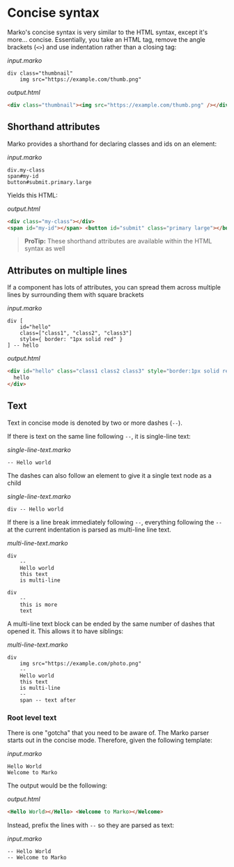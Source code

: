 # Concise syntax

Marko's concise syntax is very similar to the HTML syntax, except it's more... concise. Essentially, you take an HTML tag, remove the angle brackets (`<>`) and use indentation rather than a closing tag:

_input.marko_

```marko
div class="thumbnail"
    img src="https://example.com/thumb.png"
```

_output.html_

```html
<div class="thumbnail"><img src="https://example.com/thumb.png" /></div>
```

## Shorthand attributes

Marko provides a shorthand for declaring classes and ids on an element:

_input.marko_

```marko
div.my-class
span#my-id
button#submit.primary.large
```

Yields this HTML:

_output.html_

```html
<div class="my-class"></div>
<span id="my-id"></span> <button id="submit" class="primary large"></button>
```

> **ProTip:** These shorthand attributes are available within the HTML syntax as well

## Attributes on multiple lines

If a component has lots of attributes, you can spread them across multiple lines by surrounding them with square brackets

_input.marko_

```marko
div [
    id="hello"
    class=["class1", "class2", "class3"]
    style={ border: "1px solid red" }
] -- hello
```

_output.html_

```html
<div id="hello" class="class1 class2 class3" style="border:1px solid red">
  hello
</div>
```

## Text

Text in concise mode is denoted by two or more dashes (`--`).

If there is text on the same line following `--`, it is single-line text:

_single-line-text.marko_

```marko
-- Hello world
```

The dashes can also follow an element to give it a single text node as a child

_single-line-text.marko_

```marko
div -- Hello world
```

If there is a line break immediately following `--`, everything following the `--` at the current indentation is parsed as multi-line line text.

_multi-line-text.marko_

```marko
div
    --
    Hello world
    this text
    is multi-line

div
    --
    this is more
    text
```

A multi-line text block can be ended by the same number of dashes that opened it. This allows it to have siblings:

_multi-line-text.marko_

```marko
div
    img src="https://example.com/photo.png"
    --
    Hello world
    this text
    is multi-line
    --
    span -- text after
```

### Root level text

There is one "gotcha" that you need to be aware of. The Marko parser starts out in the concise mode. Therefore, given the following template:

_input.marko_

```marko
Hello World
Welcome to Marko
```

The output would be the following:

_output.html_

```html
<Hello World></Hello> <Welcome to Marko></Welcome>
```

Instead, prefix the lines with `--` so they are parsed as text:

_input.marko_

```marko
-- Hello World
-- Welcome to Marko
```
